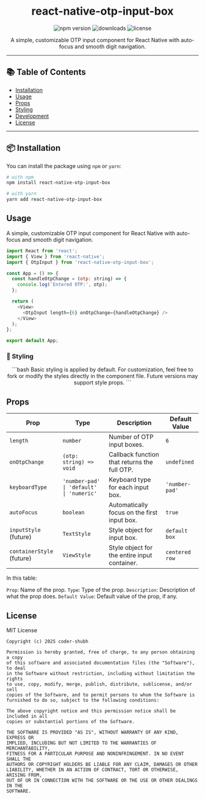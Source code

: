 <!-- Title -->
<h1 align="center">react-native-otp-input-box</h1>

<!-- Badges -->
<p align="center">
  <img src="https://img.shields.io/npm/v/react-native-otp-input-box" alt="npm version">
  <img src="https://img.shields.io/npm/dm/react-native-otp-input-box" alt="downloads">
  <img src="https://img.shields.io/github/license/coder-shubh/react-native-otp-input-box" alt="license">
</p>

<!-- Description -->
<p align="center">
  A simple, customizable OTP input component for React Native with auto-focus and smooth digit navigation.
</p>

<!-- Demo (optional image/gif) -->
<!-- <p align="center">
  <img src="https://raw.githubusercontent.com/yourusername/react-native-otp-input-box/main/assets/demo.gif" alt="OTP Input Demo" width="80%" />
</p> -->

---

## 📚 Table of Contents

- [Installation](#installation)
- [Usage](#usage)
- [Props](#props)
- [Styling](#styling)
- [Development](#development)
- [License](#license)

---

## 📦 Installation

You can install the package using `npm` or `yarn`:

````bash
# with npm
npm install react-native-otp-input-box

# with yarn
yarn add react-native-otp-input-box
````

## Usage

  A simple, customizable OTP input component for React Native with auto-focus and smooth digit navigation.

```js
import React from 'react';
import { View } from 'react-native';
import { OtpInput } from 'react-native-otp-input-box';

const App = () => {
  const handleOtpChange = (otp: string) => {
    console.log('Entered OTP:', otp);
  };

  return (
    <View>
      <OtpInput length={6} onOtpChange={handleOtpChange} />
    </View>
  );
};

export default App;
````


### 🎨 Styling
<p align="center">
```bash
  Basic styling is applied by default. For customization, feel free to fork or modify the styles directly in the component file.
Future versions may support style props.
```

</p>
<!-- Props -->
<h2>Props</h2>

| Prop                      | Type                                     | Description                                  | Default Value  |
| ------------------------- | ---------------------------------------- | -------------------------------------------- | -------------- |
| `length`                  | `number`                                 | Number of OTP input boxes.                   | `6`            |
| `onOtpChange`             | `(otp: string) => void`                  | Callback function that returns the full OTP. | `undefined`    |
| `keyboardType`            | `'number-pad' \| 'default' \| 'numeric'` | Keyboard type for each input box.            | `'number-pad'` |
| `autoFocus`               | `boolean`                                | Automatically focus on the first input box.  | `true`         |
| `inputStyle` (future)     | `TextStyle`                              | Style object for input box.                  | `default box`  |
| `containerStyle` (future) | `ViewStyle`                              | Style object for the entire input container. | `centered row` |

In this table:

`Prop`: Name of the prop.
`Type`: Type of the prop.
`Description`: Description of what the prop does.
`Default Value`: Default value of the prop, if any.

<!-- License -->
<h2>License</h2>
    MIT License

    Copyright (c) 2025 coder-shubh

    Permission is hereby granted, free of charge, to any person obtaining a copy
    of this software and associated documentation files (the "Software"), to deal
    in the Software without restriction, including without limitation the rights
    to use, copy, modify, merge, publish, distribute, sublicense, and/or sell
    copies of the Software, and to permit persons to whom the Software is
    furnished to do so, subject to the following conditions:

    The above copyright notice and this permission notice shall be included in all
    copies or substantial portions of the Software.

    THE SOFTWARE IS PROVIDED "AS IS", WITHOUT WARRANTY OF ANY KIND, EXPRESS OR
    IMPLIED, INCLUDING BUT NOT LIMITED TO THE WARRANTIES OF MERCHANTABILITY,
    FITNESS FOR A PARTICULAR PURPOSE AND NONINFRINGEMENT. IN NO EVENT SHALL THE
    AUTHORS OR COPYRIGHT HOLDERS BE LIABLE FOR ANY CLAIM, DAMAGES OR OTHER
    LIABILITY, WHETHER IN AN ACTION OF CONTRACT, TORT OR OTHERWISE, ARISING FROM,
    OUT OF OR IN CONNECTION WITH THE SOFTWARE OR THE USE OR OTHER DEALINGS IN THE
    SOFTWARE.
